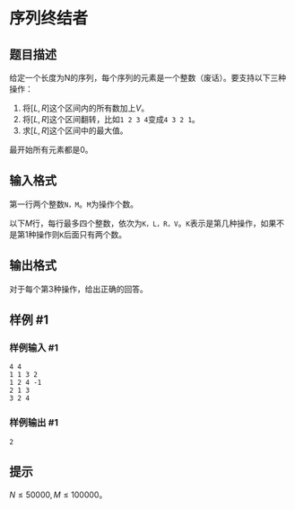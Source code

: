 # 序列终结者

## 题目描述

给定一个长度为N的序列，每个序列的元素是一个整数（废话）。要支持以下三种操作：

1. 将$[L,R]$这个区间内的所有数加上$V$。
2. 将$[L,R]$这个区间翻转，比如`1 2 3 4`变成`4 3 2 1`。
3. 求$[L,R]$这个区间中的最大值。

最开始所有元素都是$0$。


## 输入格式

第一行两个整数`N，M`。`M`为操作个数。

以下$M$行，每行最多四个整数，依次为`K，L，R，V`。`K`表示是第几种操作，如果不是第1种操作则`K`后面只有两个数。


## 输出格式

对于每个第3种操作，给出正确的回答。



## 样例 #1

### 样例输入 #1
```
4 4
1 1 3 2
1 2 4 -1
2 1 3
3 2 4
```

### 样例输出 #1

```
2
```

## 提示

$N \le 50000,M \le 100000$。

